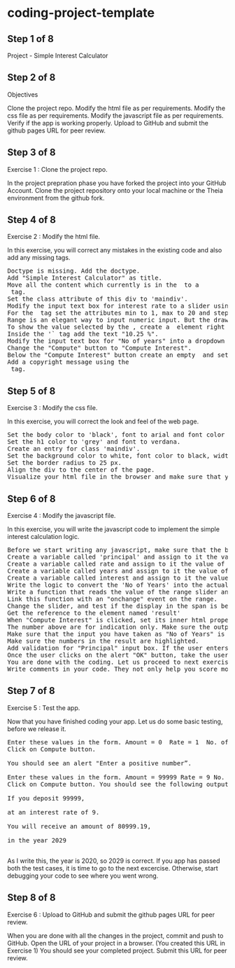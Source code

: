 # coding-project-template

## Step 1 of 8

Project - Simple Interest Calculator

## Step 2 of 8

Objectives

Clone the project repo.
Modify the html file as per requirements.
Modify the css file as per requirements.
Modify the javascript file as per requirements.
Verify if the app is working properly.
Upload to GitHub and submit the github pages URL for peer review.

## Step 3 of 8

Exercise 1 : Clone the project repo.

In the project prepration phase you have forked the project into your GitHub Account.
Clone the project repository onto your local machine or the Theia environment from the github fork.

## Step 4 of 8

Exercise 2 : Modify the html file.

In this exercise, you will correct any mistakes in the existing code and also add any missing tags.

<pre>
Doctype is missing. Add the doctype.
Add "Simple Interest Calculator" as title.
Move all the content which currently is in the <body> to a <div> tag.
Set the class attribute of this div to 'maindiv'.
Modify the input text box for interest rate to a slider using the <range> tag.
For the <range> tag set the attributes min to 1, max to 20 and step to 0.25 and the value to 10.25.
Range is an elegant way to input numeric input. But the drawback is that it does not visually show value the user has selected.
To show the value selected by the <range>, create a <span> element right after the range.
Inside the '` tag add the text "10.25 %".
Modify the input text box for "No of years" into a dropdown box with options 1 to 10.
Change the "Compute" button to "Compute Interest".
Below the "Compute Interest" button create an empty <span> and set its id to 'result'.
Add a copyright message using the <footer> tag.
</pre>

## Step 5 of 8

Exercise 3 : Modify the css file.

In this exercise, you will correct the look and feel of the web page.

<pre>
Set the body color to 'black', font to arial and font color to white.
Set the h1 color to 'grey' and font to verdana.
Create an entry for class 'maindiv'.
Set the background color to white, font color to black, width to 300 pixels, and padding to 20px in the newly created maindiv class.
Set the border radius to 25 px.
Align the div to the center of the page.
Visualize your html file in the browser and make sure that you have not missed anything.
</pre>

## Step 6 of 8

Exercise 4 : Modify the javascript file.

In this exercise, you will write the javascript code to implement the simple interest calculation logic.

<pre>
Before we start writing any javascript, make sure that the button in html file has the onclick attribute set to "compute()"
Create a variable called 'principal' and assign to it the value of the input element "principal"
Create a variable called rate and assign to it the value of the input element "rate"
Create a variable called years and assign to it the value of the input element "years"
Create a variable called interest and assign to it the value of principal * years * rate / 100
Write the logic to convert the 'No of Years' into the actual year in the future.
Write a function that reads the value of the range slider and displays it the <span>adjacent to the slider.
Link this function with an "onchange" event on the range.
Change the slider, and test if the display in the span is being updated dynamically.
Get the reference to the element named 'result'
When "Compute Interest" is clicked, set its inner html property to the below text. If you deposit 1000000, at an interest rate of 3.5%. You will receive an amount of 175000, in the year 2025 
The number above are for indication only. Make sure the output contains the relevant values by using the correct variables.
Make sure that the input you have taken as "No of Years" is converted into an actual year.
Make sure the numbers in the result are highlighted.
Add validation for "Principal" input box. If the user enters zero or negative values, show an alert "Enter a positive number"
Once the user clicks on the alert "OK" button, take the user back to the "Principal" input box, by setting the focus on this box. You can refer to the Javascript Form Validation lab.
You are done with the coding. Let us proceed to next exercise where we test the code.
Write comments in your code. They not only help you score more marks in the project, but also help you to debug and maintain the code in the long term.
</pre>

## Step 7 of 8

Exercise 5 : Test the app.

Now that you have finished coding your app. Let us do some basic testing, before we release it.

<pre>
Enter these values in the form. Amount = 0  Rate = 1  No. of Years = 1 
Click on Compute button.

You should see an alert "Enter a positive number”.

Enter these values in the form. Amount = 99999 Rate = 9 No. of Years = 9
Click on Compute button. You should see the following output.

If you deposit 99999,<br>
at an interest rate of 9.<br>
You will receive an amount of 80999.19,<br>
in the year 2029<br>
</pre>

As I write this, the year is 2020, so 2029 is correct.
If you app has passed both the test cases, it is time to go to the next excercise.
Otherwise, start debugging your code to see where you went wrong.

## Step 8 of 8

Exercise 6 : Upload to GitHub and submit the github pages URL for peer review.

When you are done with all the changes in the project, commit and push to GitHub.
Open the URL of your project in a browser. (You created this URL in Exercise 1)
You should see your completed project.
Submit this URL for peer review.
